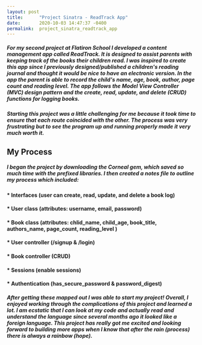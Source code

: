 ```yaml
---
layout: post
title:      "Project Sinatra - ReadTrack App"
date:       2020-10-03 14:47:37 -0400
permalink:  project_sinatra_readtrack_app
---
```



##### For my second project at Flatiron School I developed a content management app called ReadTrack. It is designed to assist parents with keeping track of the books their children read. I was inspired to create this app since I previously designed/published a children's reading journal and thought it would be nice to have an electronic version. In the app the parent is able to record the child's name, age, book, author, page count and reading level. The app follows  the Model View Controller (MVC) design pattern and the create, read, update, and delete (CRUD) functions for logging books.  

##### Starting this project was a little challenging for me because it took time to ensure that each route coincided with the other. The process was very frustrating but to see the program up and running properly made it very much worth it. 

## My Process 
##### I began the project by downloading the Corneal gem, which saved so much time with the prefixed libraries. I then created a notes file to outline my process which included:

#### * Interfaces (user can create, read, update, and delete a book log) 

#### * User class (attributes: username, email, password) 

#### * Book class (attributes: chlid_name, child_age, book_title, authors_name, page_count, reading_level )

#### * User controller (/signup & /login) 

#### * Book controller (CRUD) 

#### * Sessions (enable sessions)

#### * Authentication (has_secure_password & password_digest) 

##### After getting these mapped out I was able to start my project! Overall, I enjoyed working through the complications of this project and learned a lot. I am ecstatic that I can  look at my code and actually read and understand the language since several months ago it looked like a foreign language. This project has really got me excited and looking forward to building more apps when I know that after the rain (process) there is always a rainbow (hope).  






